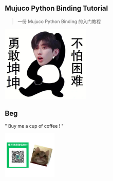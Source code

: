 ## Mujuco Python Binding Tutorial

> 一份 Mujuco Python Binding 的入门教程

<!-- # Home -->
<!--  -->
<!-- >  一份 Mujuco Python Binding 的入门教程 -->







<img src="_media/brave_kun.png" style="zoom: 33%;" />



## Beg

" Buy me a cup of coffee ! "



<img src="docs/_media/beg.jpg" style="zoom:15%;" />
